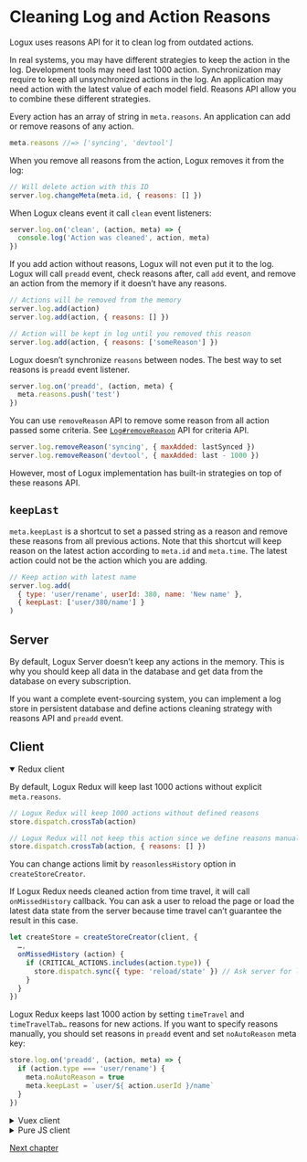 # Cleaning Log and Action Reasons

Logux uses reasons API for it to clean log from outdated actions.

In real systems, you may have different strategies to keep the action in the log. Development tools may need last 1000 action. Synchronization may require to keep all unsynchronized actions in the log. An application may need action with the latest value of each model field. Reasons API allow you to combine these different strategies.

Every action has an array of string in `meta.reasons`. An application can add or remove reasons of any action.

```js
meta.reasons //=> ['syncing', 'devtool']
```

When you remove all reasons from the action, Logux removes it from the log:

```js
// Will delete action with this ID
server.log.changeMeta(meta.id, { reasons: [] })
```

When Logux cleans event it call `clean` event listeners:

```js
server.log.on('clean', (action, meta) => {
  console.log('Action was cleaned', action, meta)
})
```

If you add action without reasons, Logux will not even put it to the log. Logux will call `preadd` event, check reasons after, call `add` event, and remove an action from the memory if it doesn’t have any reasons.

```js
// Actions will be removed from the memory
server.log.add(action)
server.log.add(action, { reasons: [] })

// Action will be kept in log until you removed this reason
server.log.add(action, { reasons: ['someReason'] })
```

Logux doesn’t synchronize `reasons` between nodes. The best way to set reasons is `preadd` event listener.

```js
server.log.on('preadd', (action, meta) {
  meta.reasons.push('test')
})
```

You can use `removeReason` API to remove some reason from all action passed some criteria. See [`Log#removeReason`](https://logux.io/redux-api/#log-removereason) API for criteria API.

```js
server.log.removeReason('syncing', { maxAdded: lastSynced })
server.log.removeReason('devtool', { maxAdded: last - 1000 })
```

However, most of Logux implementation has built-in strategies on top of these reasons API.


## `keepLast`

`meta.keepLast` is a shortcut to set a passed string as a reason and remove these reasons from all previous actions. Note that this shortcut will keep reason on the latest action according to `meta.id` and `meta.time`. The latest action could not be the action which you are adding.

```js
// Keep action with latest name
server.log.add(
  { type: 'user/rename', userId: 380, name: 'New name' },
  { keepLast: ['user/380/name'] }
)
```


## Server

By default, Logux Server doesn’t keep any actions in the memory. This is why you should keep all data in the database and get data from the database on every subscription.

If you want a complete event-sourcing system, you can implement a log store in persistent database and define actions cleaning strategy with reasons API and `preadd` event.

## Client

<details open><summary>Redux client</summary>

By default, Logux Redux will keep last 1000 actions without explicit `meta.reasons`.

```js
// Logux Redux will keep 1000 actions without defined reasons
store.dispatch.crossTab(action)

// Logux Redux will not keep this action since we define reasons manually
store.dispatch.crossTab(action, { reasons: [] })
```

You can change actions limit by `reasonlessHistory` option in `createStoreCreator`.

If Logux Redux needs cleaned action from time travel, it will call `onMissedHistory` callback. You can ask a user to reload the page or load the latest data state from the server because time travel can’t guarantee the result in this case.

```js
let createStore = createStoreCreator(client, {
  …,
  onMissedHistory (action) {
    if (CRITICAL_ACTIONS.includes(action.type)) {
      store.dispatch.sync({ type: 'reload/state' }) // Ask server for latest state
    }
  }
})
```

Logux Redux keeps last 1000 action by setting `timeTravel` and `timeTravelTab…` reasons for new actions. If you want to specify reasons manually, you should set reasons in `preadd` event and set `noAutoReason` meta key:

```js
store.log.on('preadd', (action, meta) => {
  if (action.type === 'user/rename') {
    meta.noAutoReason = true
    meta.keepLast = `user/${ action.userId }/name`
  }
})
```

</details>
<details><summary>Vuex client</summary>

By default, Logux Vuex will keep last 1000 actions without explicit `meta.reasons`.

```js
// Logux Vuex will keep 1000 actions without defined reasons
store.commit.crossTab(action)

// Logux Vuex will not keep this action since we define reasons manually
store.commit.crossTab(action, { reasons: [] })
```

You can change actions limit by `reasonlessHistory` option in `createStoreCreator`.

If Logux Vuex needs cleaned action from time travel, it will call `onMissedHistory` callback. You can ask a user to reload the page or load the latest data state from the server because time travel can’t guarantee the result in this case.

```js
let client = new CrossTabClient({ … })
let createStore = createStoreCreator(client, {
  onMissedHistory (action) {
    if (CRITICAL_ACTIONS.includes(action.type)) {
      store.commit.sync({ type: 'reload/state' }) // Ask server for latest state
    }
  }
})
```

Logux Vuex keeps last 1000 action by setting `timeTravel` and `timeTravelTab…` reasons for new actions. If you want to specify reasons manually, you should set reasons in `preadd` event and set `noAutoReason` meta key:

```js
store.log.on('preadd', (action, meta) => {
  if (action.type === 'user/rename') {
    meta.noAutoReason = true
    meta.keepLast = `user/${ action.userId }/name`
  }
})
```

</details>
<details><summary>Pure JS client</summary>

By default, Logux Client keeps actions with `meta.sync`, which was not synchronized yet.

Logux Client is low-level API. If you do not want to have a deal with complicated reasons API, Logux Redux or Logux Vuex is a better option.

</details>

[Next chapter](./subprotocol.md)
